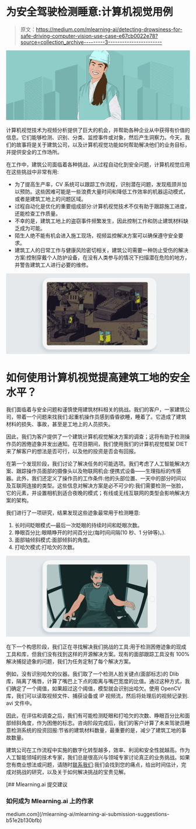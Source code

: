 # 为安全驾驶检测睡意:计算机视觉用例

> 原文：<https://medium.com/mlearning-ai/detecting-drowsiness-for-safe-driving-computer-vision-use-case-e67cb0022e78?source=collection_archive---------3----------------------->

![](img/a87232bfba49f6bea6174c1b02a2461f.png)

计算机视觉技术为视频分析提供了巨大的机会，并帮助各种企业从中获得有价值的信息。它们能够检测、识别、分类、监控事件或对象，然后产生洞察力。今天，我们的故事将是关于建筑公司，以及计算机视觉功能如何帮助解决他们的业务目标，并提供安全的工作场所。

在工作中，建筑公司面临着各种挑战，从过程自动化到安全问题，计算机视觉应用在这些挑战中非常有用:

*   为了提高生产率，CV 系统可以跟踪工作流程，识别潜在问题，发现瓶颈并加以预防。这些困难可能是一些浪费大量时间和降低工作效率的机器运动模式，或者是建筑工地上的问题区域。
*   过程自动化是优化的重要组成部分:计算机视觉技术不仅有助于跟踪施工进度，还能检查工作质量。
*   不幸的是，建筑工地上的盗窃事件频繁发生，因此控制工作和防止建筑材料缺乏成为可能。
*   陌生人绝不能有机会进入施工现场，视频监控解决方案可以确保遵守安全要求。
*   建筑工人的日常工作与健康风险密切相关，建筑公司需要一种防止受伤的解决方案:控制穿戴个人防护设备，在没有人类参与的情况下扫描潜在危险的地方，并警告建筑工人进行必要的维修。

![](img/50ce54e617c95b51381f7667875684b8.png)

# 如何使用计算机视觉提高建筑工地的安全水平？

我们面临着与安全问题和谨慎使用建筑材料相关的挑战。我们的客户，一家建筑公司，带着一个问题来找我们:起重机操作员感到昏昏欲睡，睡着了。它造成了建筑材料的损失、事故，甚至是工地上的人员损失。

因此，我们为客户提供了一个建筑计算机视觉解决方案的调查；这将有助于检测操作员的困倦迹象并发出通知。在项目期间，我们使用我们的计算机视觉框架 DIET 来了解客户的想法是否可行，以及他的投资是否会有回报。

在第一个发现阶段，我们讨论了解决任务的可能选项。我们考虑了人工智能解决方案、跟踪操作员面部的摄像头以及物联网机会:便携式设备——生理指标的传感器。此外，我们还定义了操作员的工作条件:他的头部位置、一天中的部分时间以及互联网连接的类型。这些信息对解决方案是必不可少的:我们需要检测一张脸，它的元素，并设置相机到适合夜晚的模式；有线或无线互联网的类型会影响解决方案的架构。

我们进行了一项研究，结果发现这些迹象最常用于检测睡意:

1.  长时间眨眼模式—最后一次眨眼的持续时间和眨眼次数。
2.  睁眼百分比:眼睛睁开的时间百分比(每时间间隔(10 秒、1 分钟等)。).
3.  面部轴倾斜模式:面部倾斜的角度。
4.  打哈欠模式:打哈欠的次数。

![](img/777ffcc6cf02c568111f6f8ebe5048eb.png)

在下一个构思阶段，我们正在寻找解决我们挑战的工具:用于检测困倦迹象的现成工具和库，但我们没有找到这样的开源解决方案。现有的面部跟踪工具没有 100%解决捕捉迹象的问题，我们为任务定制了每个解决方案。

例如，没有识别哈欠的仪器。我们取了一个检测人脸关键点(面部标志)的 Dlib 库，隔离了嘴唇，计算了嘴巴上下点的距离与嘴巴宽度的比值。通过这种方式，我们确定了一个阈值，如果超过这个阈值，模型就会识别出哈欠。使用 OpenCV 库，我们可以读取视频文件、捕获设备或 IP 视频流，然后将处理后的视频记录到. avi 文件中。

因此，在评估和调查之后，我们有可能检测眨眼和打哈欠的次数、睁眼百分比和面部倾斜角度，作为困倦的标志。咨询阶段完成后，我们的客户计算了未来驾驶员睡意检测系统的投资回报:节省的建筑材料数量，最重要的是，减少了建筑工地的事故数量。

建筑公司在工作流程中实施的数字化转型越多，效率、利润和安全性就越高。作为人工智能领域的技术专家，我们总是很高兴与领域专家讨论真正的业务挑战。如果您有商业想法或问题，请随时[联系我们](https://www.exposit.com/contact/):我们会找到您的痛点，给出时间估计，完成对挑战的研究，以及关于如何解决挑战的宝贵见解。

[](/mlearning-ai/mlearning-ai-submission-suggestions-b51e2b130bfb) [## Mlearning.ai 提交建议

### 如何成为 Mlearning.ai 上的作家

medium.com](/mlearning-ai/mlearning-ai-submission-suggestions-b51e2b130bfb)